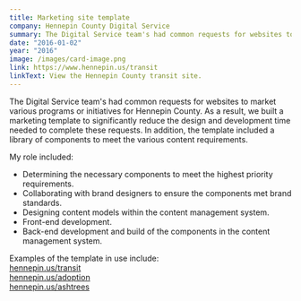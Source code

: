```yaml
---
title: Marketing site template
company: Hennepin County Digital Service
summary: The Digital Service team's had common requests for websites to market various programs or initiatives for Hennepin County.
date: "2016-01-02"
year: "2016"
image: /images/card-image.png
link: https://www.hennepin.us/transit
linkText: View the Hennepin County transit site.
---
```

The Digital Service team's had common requests for websites to market various programs or initiatives for Hennepin County. As a result, we built a marketing template to significantly reduce the design and development time needed to complete these requests. In addition, the template included a library of components to meet the various content requirements.

<p class="toggle-role">My role included:</p>

- Determining the necessary components to meet the highest priority requirements.
- Collaborating with brand designers to ensure the components met brand standards.
- Designing content models within the content management system.
- Front-end development.
- Back-end development and build of the components in the content management system.

Examples of the template in use include:\
[hennepin.us/transit](https://www.hennepin.us/transit)\
[hennepin.us/adoption](https://www.hennepin.us/adoption)\
[hennepin.us/ashtrees](https://www.hennepin.us/ashtrees)
